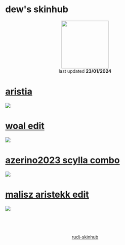 # dew's skinhub
<p align="center">
<a href="https://osu.ppy.sh/users/19794515">
  <img src="https://a.ppy.sh/19794515"  
       width="150"
       height="150"></a>
<br>
last updated <b>23/01/2024</b>
</p>

# [aristia](https://github.com/rudj-skinhub/woal/raw/tyfh/player/dew/aristia.osk)
[![](https://i.imgur.com/uEECqtk.jpeg)](https://github.com/rudj-skinhub/woal/raw/tyfh/player/dew/aristia.osk)

# [woal edit](https://github.com/rudj-skinhub/woal/raw/tyfh/player/dew/woal%20edit.osk)
[![](https://i.imgur.com/S4yTKw6.jpeg)](https://github.com/rudj-skinhub/woal/raw/tyfh/player/dew/woal%20edit.osk)

# [azerino2023 scylla combo](https://github.com/rudj-skinhub/woal/raw/tyfh/player/dew/azerino2023%20scylla%20combo.osk)
[![](https://i.imgur.com/C2msZNg.jpeg)](https://github.com/rudj-skinhub/woal/raw/tyfh/player/dew/azerino2023%20scylla%20combo.osk)

# [malisz aristekk edit](https://github.com/rudj-skinhub/woal/raw/tyfh/player/dew/malisz%20aristekk%20edit.osk)
[![](https://i.imgur.com/EhayyAC.jpeg)](https://github.com/rudj-skinhub/woal/raw/tyfh/player/dew/malisz%20aristekk%20edit.osk)

#
<p align="center">
  <br></br>
  <a href="README.md">rudj-skinhub</a>
 </p>
